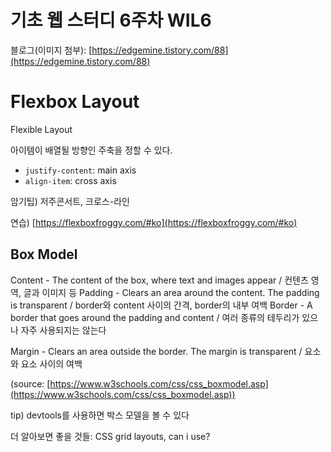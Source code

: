 # 기초 웹 스터디 6주차 WIL6
블로그(이미지 첨부): [https://edgemine.tistory.com/88](https://edgemine.tistory.com/88)

# Flexbox Layout

Flexible Layout

아이템이 배열될 방향인 주축을 정할 수 있다.

- `justify-content`: main axis
- `align-item`: cross axis

암기팁) 저주콘서트, 크로스-라인

연습) [https://flexboxfroggy.com/#ko](https://flexboxfroggy.com/#ko)

## Box Model

Content - The content of the box, where text and images appear / 컨텐츠 영역, 글과 이미지 등
Padding - Clears an area around the content. The padding is transparent / border와 content 사이의 간격, border의 내부 여백
Border - A border that goes around the padding and content / 여러 종류의 테두리가 있으나 자주 사용되지는 않는다

Margin - Clears an area outside the border. The margin is transparent / 요소와 요소 사이의 여백

(source: [https://www.w3schools.com/css/css_boxmodel.asp](https://www.w3schools.com/css/css_boxmodel.asp))

tip) devtools를 사용하면 박스 모델을 볼 수 있다

더 알아보면 좋을 것들: CSS grid layouts, can i use?
